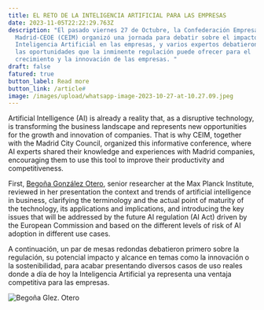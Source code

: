 ```yaml
---
title: EL RETO DE LA INTELIGENCIA ARTIFICIAL PARA LAS EMPRESAS
date: 2023-11-05T22:22:29.763Z
description: "El pasado viernes 27 de Octubre, la Confederación Empresarial de
  Madrid-CEOE (CEIM) organizó una jornada para debatir sobre el impacto de la
  Inteligencia Artificial en las empresas, y varios expertos debatieron sobre
  las oportunidades que la inminente regulación puede ofrecer para el
  crecimiento y la innovación de las empresas. "
draft: false
fatured: true
button_label: Read more
button_link: /article#
image: /images/upload/whatsapp-image-2023-10-27-at-10.27.09.jpeg
---
```

Artificial Intelligence (AI) is already a reality that, as a disruptive technology, is transforming the business landscape and represents new opportunities for the growth and innovation of companies. That is why CEIM, together with the Madrid City Council, organized this informative conference, where AI experts shared their knowledge and experiences with Madrid companies, encouraging them to use this tool to improve their productivity and competitiveness.

First, [Begoña González Ot](https://www.linkedin.com/in/begotero/)[ero](https://www.linkedin.com/in/begotero/), senior researcher at the Max Planck Institute, reviewed in her presentation the context and trends of artificial intelligence in business, clarifying the terminology and the actual point of maturity of the technology, its applications and implications, and introducing the key issues that will be addressed by the future AI regulation (AI Act) driven by the European Commission and based on the different levels of risk of AI adoption in different use cases. 

A continuación, un par de mesas redondas debatieron primero sobre la regulación, su potencial impacto y alcance en temas como la innovación o la sostenibilidad, para acabar presentando diversos casos de uso reales donde a día de hoy la Inteligencia Artificial ya representa una ventaja competitiva para las empresas.

![Begoña Glez. Otero](https://media.licdn.com/dms/image/C4D03AQE-_a613D3xwg/profile-displayphoto-shrink_100_100/0/1567434589831?e=1704931200&v=beta&t=K4UHQPj9fD6-ZKDS1ATsazx2X2afJVftykyW4aF3QXU)